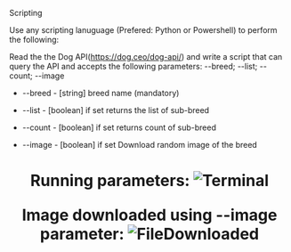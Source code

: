 Scripting

Use any scripting lanuguage (Prefered: Python or Powershell) to perform the following:

Read the the Dog API(https://dog.ceo/dog-api/) and write a script that can query the API and accepts the following parameters: --breed; --list; --count; --image

- --breed - [string] breed name (mandatory)

 - --list - [boolean] if set returns the list of sub-breed

 - --count - [boolean] if set returns count of sub-breed

 - --image - [boolean] if set Download random image of the breed



<h1 align="center" Example: </h1>
Running parameters:
   
   <img src="https://i.ibb.co/4KCL4zY/Screenshot-from-2023-01-21-22-29-59.png" alt="Terminal">
   
Image downloaded using --image parameter:
   <img src="https://i.ibb.co/F3krG02/Screenshot-from-2023-01-19-00-15-04.png" alt="FileDownloaded">

